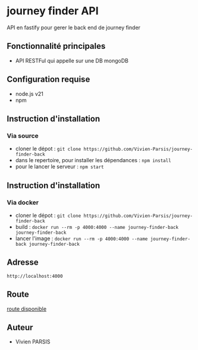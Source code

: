 
# journey finder API
API en fastify pour gerer le back end de journey finder

## Fonctionnalité principales
- API RESTFul qui appelle sur une DB mongoDB

## Configuration requise
- node.js v21
- npm

## Instruction d'installation

### Via source 

- cloner le dépot : `git clone https://github.com/Vivien-Parsis/journey-finder-back`
- dans le repertoire, pour installer les dépendances : `npm install`
- pour le lancer le serveur : `npm start`
  
## Instruction d'installation

### Via docker

- cloner le dépot : `git clone https://github.com/Vivien-Parsis/journey-finder-back`
- build : `docker run --rm -p 4000:4000 --name journey-finder-back journey-finder-back`
- lancer l'image : `docker run --rm -p 4000:4000 --name journey-finder-back journey-finder-back`

## Adresse

`http://localhost:4000`

## Route

[route disponible](/src/router/Router.md)

## Auteur

- Vivien PARSIS

